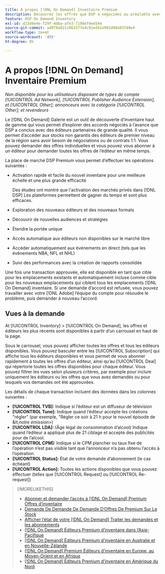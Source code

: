 ```yaml
---
title: A propos [!DNL On Demand] Inventaire Premium
description: Découvrez les offres que DSP a négociées au préalable avec des éditeurs partenaires haut de gamme.
feature: DSP On Demand Inventory
exl-id: d23d4e4e-f29f-4dba-afe3-7198ef4ee544
source-git-commit: ad978a021c063377e4c91ed41e902d98a03749e4
workflow-type: tm+mt
source-wordcount: '455'
ht-degree: 0%

---
```


# A propos [!DNL On Demand] Inventaire Premium

*Non disponible pour les utilisateurs disposant de types de compte [!UICONTROL Ad Network], [!UICONTROL Publisher Audience Extension], et [!UICONTROL Other]; annonceurs avec la catégorie [!UICONTROL Other]; et revendeurs*

Le [!DNL On Demand] Galerie est un outil de découverte d’inventaire haut de gamme qui vous permet d’explorer des accords négociés à l’avance que DSP a conclus avec des éditeurs partenaires de grande qualité. Il vous permet d’accéder aux stocks non garantis des éditeurs de premier niveau de la région sans avoir besoin de négociations ou de contrats 1:1. Vous pouvez demander des offres individuelles et vous pouvez vous abonner à un éditeur pour demander toutes les offres de l’éditeur en même temps.

La place de marché DSP Premium vous permet d’effectuer les opérations suivantes :

* Activation rapide et facile du nouvel inventaire pour une meilleure échelle et une plus grande efficacité

   Des études ont montré que l&#39;activation des marchés privés dans [!DNL DSP] Les plateformes permettent de gagner du temps et sont plus efficaces.

* Exploration des nouveaux éditeurs et des nouveaux formats

* Découvrir de nouvelles audiences et stratégies

* Étendre la portée unique

* Accès automatique aux éditeurs non disponibles sur le marché libre

* Accéder automatiquement aux événements en direct (tels que les événements NBA, NFL et NHL)

* Suivi des performances avec la création de rapports consolidée

Une fois une transaction approuvée, elle est disponible en tant que cible pour les emplacements existants et automatiquement incluse comme cible pour les nouveaux emplacements qui ciblent tous les emplacements [!DNL On Demand] inventaire. Si une demande d’accord est refusée, vous pouvez travailler avec votre [!DNL Adobe] l’équipe du compte pour résoudre le problème, puis demander à nouveau l’accord.

## Vues à la demande

At [!UICONTROL Inventory] > [!UICONTROL On Demand], les offres et éditeurs les plus récents <!-- how recent? --> sont disponibles à partir d’un carrousel en haut de la page.

Sous le carrousel, vous pouvez afficher toutes les offres et tous les éditeurs disponibles. Vous pouvez basculer entre les [!UICONTROL Subscription] qui affiche tous les éditeurs disponibles et vous permet de vous abonner rapidement à toutes les offres d’un éditeur, ainsi qu’au [!UICONTROL Deal] qui répertorie toutes les offres disponibles pour chaque éditeur. Vous pouvez filtrer les vues selon plusieurs critères, par exemple pour inclure uniquement les éditeurs ou les offres que vous avez demandés ou pour lesquels vos demandes ont été approuvées.

Les détails de chaque transaction incluent des données dans les colonnes suivantes :

* **[!UICONTROL TVB]:** Indique si l’éditeur est un diffuseur de télévision
* **[!UICONTROL Tune]:** Indique quand l’éditeur accepte les créations &quot;régler&quot; (par exemple, &quot;Régler ce soir à 21 h pour le nouvel épisode de \&lt;*notre émission*\>)
* **[!UICONTROL LDA]:** (Âge légal de consommation d’alcool) Indique quand l’éditeur a appliqué plus de 21 ciblage et accepte des publicités pour de l’alcool.
* **[!UICONTROL CPM]:** Indique si le CPM plancher ou taux fixe de l’opération n’est pas visible tant que l’annonceur n’a pas obtenu l’accès à l’opération.
* **[!UICONTROL Status]:** État de votre demande d’abonnement (le cas échéant)
* **[!UICONTROL Action]:** Toutes les actions disponibles que vous pouvez effectuer (telles que [!UICONTROL Request] ou [!UICONTROL Re-request])

>[!MORELIKETHIS]
>
>* [Abonner et demander l’accès à [!DNL On Demand] Premium Offres d’inventaire](on-demand-inventory-subscribe.md)
>* [Demande De Demande De Demande D’Offres De Premium Sur Le Stock](on-demand-inventory-rerequest.md)
>* [Afficher l’état de votre [!DNL On Demand] Traiter les demandes et les abonnements](on-demand-inventory-view-status.md)
>* [[!DNL On Demand] Éditeurs Premium d’inventaire dans l’Asie-Pacifique](on-demand-inventory-publishers-apac.md)
>* [[!DNL On Demand] Éditeurs Premium d’inventaire en Australie et en Nouvelle-Zélande](on-demand-inventory-publishers-anz.md)
>* [[!DNL On Demand] Premium Éditeurs d’inventaire en Europe, au Moyen-Orient et en Afrique](on-demand-inventory-publishers-emea.md)
>* [[!DNL On Demand] Éditeurs Premium d’inventaire en Amérique du Nord](on-demand-inventory-publishers-na.md)

